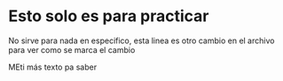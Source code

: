 # Esto solo es para practicar

No sirve para nada en especifico,
esta linea es otro cambio en el archivo para ver como se marca el cambio

MEti más texto pa saber